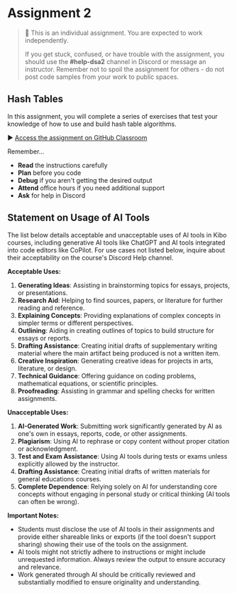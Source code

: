<!--meta exposure: repeat -->
<!--meta assessmentFormat: ProgrammingAssignment -->
<!--meta submissionVia: GradeScope -->
<!--meta instructionType: specific -->
<!--meta submissionFormatFlexibility: no -->
<!--meta submissionTopicFlexibility: no -->
<!--meta rubricAvailable: no -->
<!--meta rubricShared: no -->
<!--meta groupWork: no -->
<!--meta automatedGrading: 100 -->
<!--meta studentInstructionsLink: https://github.com/kiboschool/dsa2-assignment2 -->
<!--meta topics: HashTables -->

# Assignment 2

> 📌 This is an individual assignment. You are expected to work independently.
>
> If you get stuck, confused, or have trouble with the assignment, you should use the **#help-dsa2** channel in Discord or message an instructor. Remember not to spoil the assignment for others - do not post code samples from your work to public spaces.

## Hash Tables

In this assignment, you will complete a series of exercises that test your knowledge of how to use and build hash table algorithms.

▶️ [Access the assignment on GitHub Classroom](https://github.com/kiboschool/dsa2-assignment2)

Remember...

- **Read** the instructions carefully
- **Plan** before you code
- **Debug** if you aren't getting the desired output
- **Attend** office hours if you need additional support
- **Ask** for help in Discord

## Statement on Usage of AI Tools

The list below details acceptable and unacceptable uses of AI tools in Kibo courses, including generative AI tools like ChatGPT and AI tools integrated into code editors like CoPilot. For use cases not listed below, inquire about their acceptability on the course's Discord Help channel.

**Acceptable Uses:**

1. **Generating Ideas**: Assisting in brainstorming topics for essays, projects, or presentations.
2. **Research Aid**: Helping to find sources, papers, or literature for further reading and reference.
3. **Explaining Concepts**: Providing explanations of complex concepts in simpler terms or different perspectives.
4. **Outlining**: Aiding in creating outlines of topics to build structure for essays or reports.
5. **Drafting Assistance**: Creating initial drafts of supplementary writing material where the main artifact being produced is not a written item.
6. **Creative Inspiration**: Generating creative ideas for projects in arts, literature, or design.
7. **Technical Guidance**: Offering guidance on coding problems, mathematical equations, or scientific principles.
8. **Proofreading**: Assisting in grammar and spelling checks for written assignments.

**Unacceptable Uses:**

1. **AI-Generated Work**: Submitting work significantly generated by AI as one's own in essays, reports, code, or other assignments.
2. **Plagiarism**: Using AI to rephrase or copy content without proper citation or acknowledgment.
3. **Test and Exam Assistance**: Using AI tools during tests or exams unless explicitly allowed by the instructor.
4. **Drafting Assistance**: Creating initial drafts of written materials for general educations courses.
5. **Complete Dependence**: Relying solely on AI for understanding core concepts without engaging in personal study or critical thinking (AI tools can often be wrong).

**Important Notes:**

- Students must disclose the use of AI tools in their assignments and provide either shareable links or exports (if the tool doesn't support sharing) showing their use of the tools on the assignment.
- AI tools might not strictly adhere to instructions or might include unrequested information. Always review the output to ensure accuracy and relevance.
- Work generated through AI should be critically reviewed and substantially modified to ensure originality and understanding.
